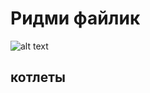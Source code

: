 # Ридми файлик
![alt text](https://i.pinimg.com/736x/55/4d/15/554d15588a2cd48232e5103b1a95f346.jpg)
## **котлеты**
